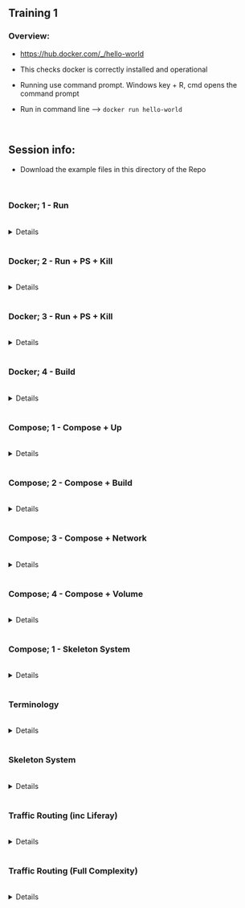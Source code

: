 ## Training 1

### Overview:

- https://hub.docker.com/_/hello-world

- This checks docker is correctly installed and operational 

- Running use command prompt. Windows key + R, cmd opens the command prompt

- Run in command line –>  `docker run hello-world`

<br>

## Session info:

- Download the example files in this directory of the Repo

<br>

### Docker; 1 - Run

<br>
<details>

1. Neccesary Commands
    - Pull
    - Image
    - Run

<br>

2. Process
   1. Open command prompt
   2. Change directory to directory where the zip file was extracted to (e.g docker-1-run) (cd)
   3. Type -> notepad.exe command.txt to open the command text file 
   4. Select first command line with mouse and copy 
   5. Paste into command prompt 
   6. Where a line starts with a # this is an instruction rather than a command e.g visit a browser and copy in the URL e.g [`localhost:5678`](https://localhost:5678)

<br>

3. Output
   1. Terminal Output<br><br><img src="../Images/Picture28.png">
    <br><br>
   2. Web Solution<br><br><img src="../Images/Picture31.png">
</details>
<br>

### Docker; 2 - Run + PS + Kill

<br>
<details>

1. Neccesary Commands
    - Run
      - Detach/interactive (-d/-it)
      - Ports - Publish/Expose
    - PS – lists instances that are running on the server
    - Kill – removes running image

<br><br>
[//]: # Add Lucid Chart image here
<br><br>

1. Process
   1. `docker docker run -d -p 5678:5678 hashicorp/http-echo -text="hello world"`<br><br><img src="../Images/Picture32.png">

   2. `docker docker run -d -p 8765:5678 hashicorp/http-echo -text="hello world"`<br><br>docker ps<br><br><img src="../Images/Picture33.png">

   3. `docker docker run -d -p 8888:5678 hashicorp/http-echo -text="hello world"`<br><br><img src="../Images/Picture31.png">
</details>
<br>

### Docker; 3 - Run + PS + Kill

<br>
<details>

1. Neccesary Commands
    - Run
      - Network

<br><br>
[//]: # Add Lucid Chart image here
<br><br>

1. Process
   1. `docker network create --driver=bridge --subnet=172.28.5.0/24 --ip-range=172.28.5.0/24 --gateway=172.28.5.254 mynet`
    <br><br><img src="../Images/Picture35.png"><br><br>

   2. `docker run -d -p 5678:5678 --network=mynet --ip="172.28.5.2" hashicorp/http-echo -text="hello world A - Publish local port 5678“`
   3. `docker run -d -p 8888:5678 --network=mynet --ip="172.28.5.3" hashicorp/http-echo -text="hello world B - Redirect to public 8888“`
   4. `docker run -d --expose 5678 --network=mynet --ip="172.28.5.4" hashicorp/http-echo -text="hello world C - Exposed port 5678 only”`<br><br>`docker ps`<br><br><img src="../Images/Picture36.png"><br><br>

   5. Exposed port accessed through external IP address<br><br><img src="../Images/Picture34.png">
</details>
<br>

### Docker; 4 - Build

<br>
<details>

1. Neccesary Commands
    - Build

<br><br>
[//]: # Add Lucid Chart image here
<br><br>

1. Process
   1. `docker build -t php-hello-world`
   2. `docker image`
   3. `docker run -d -p 8888:80 php-hello-world`
   4. `docker ps`

Use your desired browser and enter [`localhost:8888`](https://localhost:8888) into the search bar

   5. `docker run -d -p 5678:5678 --network=mynet --ip="172.28.5.2" hashicorp/http-echo -text="hello world A - Publish local port 5678“`<br><br><br>`docker run -d -p 8888:5678 --network=mynet --ip="172.28.5.3" hashicorp/http-echo -text="hello world B - Redirect to public 8888“`<br><br><br>`docker run -d --expose 5678 --network=mynet --ip="172.28.5.4" hashicorp/http-echo -text="hello world C - Exposed port 5678 only”`<br><br>`docker ps`<br><br><img src="../Images/Picture36.png"><br><br>

2. Output<br><br><img src="../Images/Picture37.png">
</details>
<br>

### Compose; 1 - Compose + Up

<br>
<details>

1. Neccesary Commands
    - Up
    - Down
    - Start
    - Stop

<br><br>
[//]: # Add Lucid Chart image here
<br><br>

1. Process
   1. `docker-compose up -d`
   2. `docker ps`<br><br><img src="../Images/Picture38.png" style="width:50%;"><br><br><img src="../Images/Picture39.png" style="width:50%;">
   3. Browse [`localhost:8888`](https://localhost:8888)

   4. Now up, start, stop, stop<br><br>`docker-compose up -d`<br><br>
   5. `docker ps`
   6. `docker-compose start`
   7. `docker ps`
   8. `docker-compose down`
   9. `docker ps` <br><br><img src="../Images/Picture40.png" style="width:50%;">[//]: # Re do image

</details>
<br>

### Compose; 2 - Compose + Build

<br>
<details>

1. Neccesary Commands
    - Up
    - Down
    - Start
    - Stop
    - Build

<br><br>
[//]: # Add Lucid Chart image here
<br><br>

1. Process
   1. `docker-compose build`
   2. `docker-compose up -d`
   3. Browse [`localhost:8888`](https://localhost:8888) Notice there is no "down"<br><br><img src="../Images/Picture41.png" style="width:50%;">[//]: # Re do image<br><br><img src="../Images/Picture42.png" style="width:50%;"><br><br>
   4. Change the content in bula-fiji/src/index.php to;
   5. `3: echo "Hello, World from php in Docker!<br>";`
   6. `3: echo "Bula Fiji from php in Docker!<br>";`
   7. Browse [`localhost:8888`](https://localhost:8888)<br><br><img src="../Images/Picture43.png" style="width:50%;">

</details>
<br>

### Compose; 3 - Compose + Network

<br>
<details>

1. Neccesary Commands
    - Up
    - Down
    - Start
    - Stop

<br><br>
[//]: # Add Lucid Chart image here
<br><br>

1. Process
   1. `docker-compose up -d`
   2. `docker ps`
   3. Browse (A) [`localhost:5678`](https://localhost:5678)<br><br>Browse (B) [`localhost:8888`](https://localhost:8888)<br><br><img src="../Images/Picture44.png" style="width:50%;"><br><br><img src="../Images/Picture45.png" style="width:50%;"><br><br>
   4. Now open these ports in someone elses browser<br><br><img src="../Images/Picture46.png" style="width:50%;">

</details>
<br>

### Compose; 4 - Compose + Volume

<br>
<details>

1. Neccesary Commands
    - Up
    - Down
    - Start
    - Stop
    - Build

<br><br>
[//]: # Add Lucid Chart image here
<br><br>

1. Process
   1. `docker-compose build`
   2. `docker-compose up -d`
   3. [`localhost:8888`](https://localhost:8888)<br><br><img src="../Images/Picture47.png" style="width:50%;"><br><br><img src="../Images/Picture48.png" style="width:50%;"><br><br>
   4. Change the content in volumes/bula-fiji-node/index.php to;
   5. `3: echo "Hello, World from php in Docker!<br>";`<br><br>`3: echo "Bula Fiji from php in Docker!<br>";`<br><br>There is no need to rebuild
   6. [`localhost:8888`](https://localhost:8888)<br><br><img src="../Images/Picture43.png" style="width:50%;">

</details>
<br>


### Compose; 1 - Skeleton System

<br>
<details>

1. Neccesary Commands
    - Run
      - Network

<br><br>
[//]: # Add Lucid Chart image here
<br><br>

1. Process
   1. `docker-compose build`
   2. `docker-compose up -d`
   3. [`localhost:8888`](https://localhost:8888)
   4. <br><br><img src="../Images/Picture47.png" style="width:50%;"><br><br><img src="../Images/Picture48.png" style="width:50%;"><br><br>
   5. Change the content in volumes/bula-fiji-node/index.php to;
   6. `3: echo "Hello, World from php in Docker!<br>";`<br><br>`3: echo "Bula Fiji from php in Docker!<br>";`<br><br>There is no need to rebuild
   7. [`localhost:8888`](https://localhost:8888)<br><br><img src="../Images/Picture43.png" style="width:50%;">

</details>
<br>

### Terminology

<br>
<details>

1. Proxy
    - Rev Proxy
    - Switch (Name/IP/Portal)
    - SSL
2. Images
    - Postgresql
    - Liferay
    - Caddy
    - Shiny Proxy
    - Hello World
    - Http Echo
</details>
<br>

### Skeleton System

<br>
<details>

[//]: # Add Lucid Chart image here

1. Images
    - Postgresql
    - Liferay
    - Shiny Proxy
      - Rimages
</details>
<br>

### Traffic Routing (inc Liferay)

<br>
<details>
<br><br><img src="../Images/Picture29.png" style="width:50%;">
[//]: # Add Lucid Chart image here
</details>
<br>

### Traffic Routing (Full Complexity)

<br>
<details>
[//]: # Add Lucid Chart image here
</details>
<br>